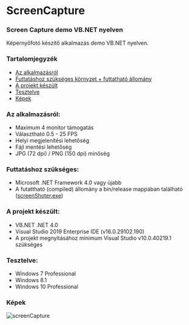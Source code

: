 # ScreenCapture
### Screen Capture demo VB.NET nyelven

Képernyőfotó készítő alkalmazás demo VB.NET nyelven.

### Tartalomjegyzék

- [Az alkalmazásról](#az-alkalmaz%C3%A1sr%C3%B3l)
- [Futtatáshoz szükséges környzet + futtatható állomány](#futtat%C3%A1shoz-sz%C3%BCks%C3%A9ges)
- [A projekt készült](#a-projekt-k%C3%A9sz%C3%BClt)
- [Tesztelve](#tesztelve)
- [Képek](#k%C3%A9pek)


### Az alkalmazásról:

* Maximum 4 monitor támogatás
* Választható 0.5 - 25 FPS
* Helyi megjelenítési lehetőség
* Fájl mentési lehetőség
* JPG (72 dpi) / PNG (150 dpi) minőség

### Futtatáshoz szükséges:

* Microsoft .NET Framework 4.0 vagy újabb
* A futattható (compiled) állomány a bin/release mappában található ([screenShoter.exe](https://github.com/Alpha-Buchotep/ScreenCapture/tree/main/bin/Release/screenShoter.exe))

### A projekt készült:

* VB.NET .NET 4.0
* Visual Studio 2019 Enterprise IDE (v16.0.29102.190)
* A projekt megnyitásához minimum Visual Studio v10.0.40219.1 szükséges


### Tesztelve:

* Windows 7 Professional
* Windows 8.1
* Windows 10 Professional

### Képek

![screenCapture](https://user-images.githubusercontent.com/63890454/246638712-1b4b2cac-daae-452e-9170-78fca31c6a5d.png)
